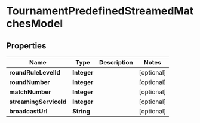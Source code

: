 
# TournamentPredefinedStreamedMatchesModel

## Properties
Name | Type | Description | Notes
------------ | ------------- | ------------- | -------------
**roundRuleLevelId** | **Integer** |  |  [optional]
**roundNumber** | **Integer** |  |  [optional]
**matchNumber** | **Integer** |  |  [optional]
**streamingServiceId** | **Integer** |  |  [optional]
**broadcastUrl** | **String** |  |  [optional]



